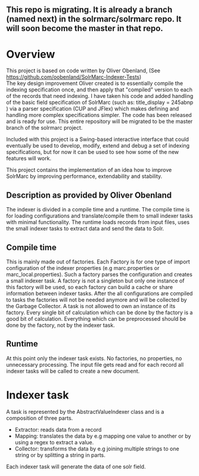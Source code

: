 ## This repo is migrating.   It is already a branch (named next) in the solrmarc/solrmarc repo.   It will soon become the master in that repo.   


# Overview

This project is based on code written by Oliver Obenland, (See https://github.com/oobenland/SolrMarc-Indexer-Tests)  
The key design improvement Oliver created is to essentially compile the indexing specification once, and then apply 
that "compiled" version to each of the records that need indexing.    I have taken his code and added handling of 
the basic field specification of SolrMarc   (such as:    title_display = 245abnp  )  via a parser specification
(CUP and JFlex) which makes defining and handling more complex specifications simpler.   The code has been released and is ready for use.   This entire repository will be migrated to be the master branch of the solrmarc project.

Included with this project is a Swing-based interactive interface that could eventually be used to develop, modify, extend
and debug a set of indexing specifications, but for now it can be used to see how some of the new features will work.


This project contains the implementation of an idea how to improve SolrMarc by improving
performance, extendability and stability.

## Description as provided by Oliver Obenland

The indexer is divided in a compile time and a runtime. The compile time is for loading configurations and 
translate/compile them to small indexer tasks with minimal functionality. The runtime loads records from input files,
uses the small indexer tasks to extract data and send the data to Solr.

## Compile time

This is mainly made out of factories. Each Factory is for one type of import configuration of the indexer properties 
(e.g marc.properties or marc_local.properties). Such a factory parses the configuration and creates a small indexer task.
A factory is not a singleton but only one instance of this factory will be used, so each factory can build a cache or 
share information between indexer tasks. After the all configurations are compiled to tasks the factories will not 
be needed anymore and will be collected by the Garbage Collector. A task is not allowed to own an instance of its factory.
Every single bit of calculation which can be done by the factory is a good bit of calculation. Everything which can be
preprocessed should be done by the factory, not by the indexer task.


## Runtime

At this point only the indexer task exists. No factories, no properties, no unnecessary processing.
The input file gets read and for each record all indexer tasks will be called to create a new document.

# Indexer task

A task is represented by the AbstractValueIndexer class and is a composition of three parts.

- Extractor: reads data from a record
- Mapping: translates the data by e.g mapping one value to another or by using a regex to extract a value.
- Collector: transforms the data by e.g joining multiple strings to one string or by splitting a string in parts.

Each indexer task will generate the data of one solr field.
